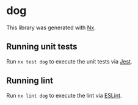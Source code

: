 # dog

This library was generated with [Nx](https://nx.dev).

## Running unit tests

Run `nx test dog` to execute the unit tests via [Jest](https://jestjs.io).

## Running lint

Run `nx lint dog` to execute the lint via [ESLint](https://eslint.org/).
